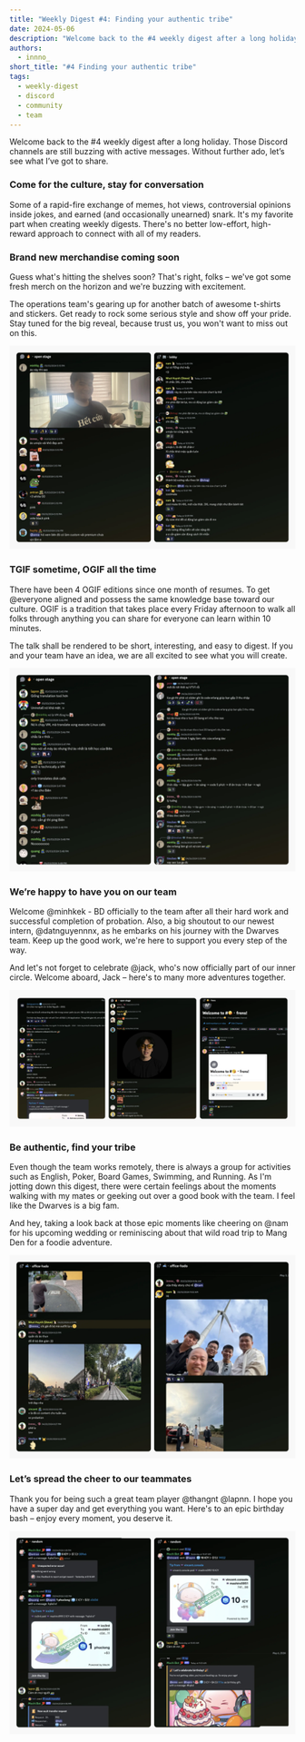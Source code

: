 ```yaml
---
title: "Weekly Digest #4: Finding your authentic tribe"
date: 2024-05-06
description: "Welcome back to the #4 weekly digest after a long holiday. Those Discord channels are still buzzing with active messages. Without further ado, let’s see what I’ve got to share."
authors:
  - innno_
short_title: "#4 Finding your authentic tribe"
tags:
  - weekly-digest
  - discord
  - community
  - team
---
```


Welcome back to the #4 weekly digest after a long holiday. Those Discord channels are still buzzing with active messages. Without further ado, let’s see what I’ve got to share.

### Come for the culture, stay for conversation

Some of a rapid-fire exchange of memes, hot views, controversial opinions inside jokes, and earned (and occasionally unearned) snark. It's my favorite part when creating weekly digests. There's no better low-effort, high-reward approach to connect with all of my readers.

### Brand new merchandise coming soon

Guess what's hitting the shelves soon? That's right, folks – we've got some fresh merch on the horizon and we're buzzing with excitement.

The operations team's gearing up for another batch of awesome t-shirts and stickers. Get ready to rock some serious style and show off your pride. Stay tuned for the big reveal, because trust us, you won't want to miss out on this.

![](assets/4-finding-your-authentic-tribe-copy_4-finding-your-authentic-tribe-tshirt.webp)

### TGIF sometime, OGIF all the time

There have been 4 OGIF editions since one month of resumes. To get @everyone aligned and possess the same knowledge base toward our culture. OGIF is a tradition that takes place every Friday afternoon to walk all folks through anything you can share for everyone can learn within 10 minutes.

The talk shall be rendered to be short, interesting, and easy to digest. If you and your team have an idea, we are all excited to see what you will create.

![](assets/4-finding-your-authentic-tribe-copy_4-finding-your-authentic-tribe-ogif.webp)

### We’re happy to have you on our team

Welcome @minhkek - BD officially to the team after all their hard work and successful completion of probation. Also, a big shoutout to our newest intern, @datnguyennnx, as he embarks on his journey with the Dwarves team. Keep up the good work, we're here to support you every step of the way.

And let's not forget to celebrate @jack, who's now officially part of our inner circle. Welcome aboard, Jack – here's to many more adventures together.

![](assets/4-finding-your-authentic-tribe-copy_4-finding-your-authentic-tribe-onboard.webp)

### Be authentic, find your tribe

Even though the team works remotely, there is always a group for activities such as English, Poker, Board Games, Swimming, and Running. As I'm jotting down this digest, there were certain feelings about the moments walking with my mates or geeking out over a good book with the team. I feel like the Dwarves is a big fam.

And hey, taking a look back at those epic moments like cheering on @nam for his upcoming wedding or reminiscing about that wild road trip to Mang Den for a foodie adventure.

![](assets/4-finding-your-authentic-tribe-copy_4-finding-your-authentic-tribe-hado.webp)

### Let’s spread the cheer to our teammates

Thank you for being such a great team player @thangnt @lapnn. I hope you have a super day and get everything you want. Here's to an epic birthday bash – enjoy every moment, you deserve it.

![](assets/4-finding-your-authentic-tribe-copy_4-finding-your-authentic-tribe-birthday.webp)
